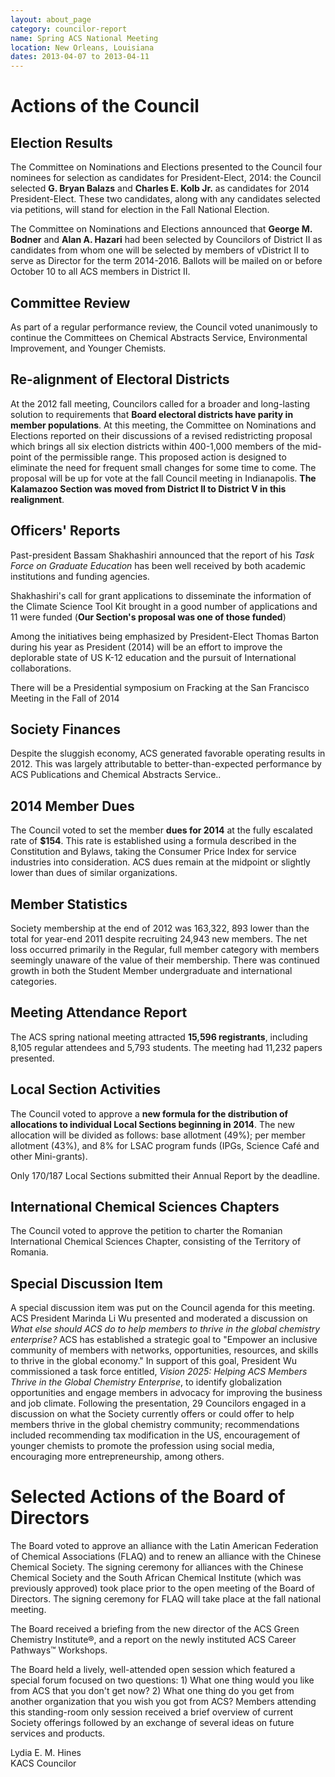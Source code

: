 ```yaml
---
layout: about_page
category: councilor-report
name: Spring ACS National Meeting
location: New Orleans, Louisiana
dates: 2013-04-07 to 2013-04-11
---
```


# Actions of the Council

## Election Results

The Committee on Nominations and Elections presented to the Council
four nominees for selection as candidates for President-Elect, 2014:
the Council selected **G. Bryan Balazs** and **Charles E. Kolb Jr.** as
candidates for 2014 President-Elect. These two candidates, along with
any candidates selected via petitions, will stand for election in the
Fall National Election.

The Committee on Nominations and Elections announced that **George
M. Bodner** and **Alan A. Hazari** had been selected by Councilors of
District II as candidates from whom one will be selected by members of
vDistrict II to serve as Director for the term 2014-2016. Ballots will
be mailed on or before October 10 to all ACS members in District II.

## Committee Review

As part of a regular performance review, the Council voted unanimously
to continue the Committees on Chemical Abstracts Service,
Environmental Improvement, and Younger Chemists.

## Re-alignment of Electoral Districts

At the 2012 fall meeting, Councilors called for a broader and
long-lasting solution to requirements that **Board electoral districts
have parity in member populations**. At this meeting, the Committee on
Nominations and Elections reported on their discussions of a revised
redistricting proposal which brings all six election districts within
400-1,000 members of the mid-point of the permissible range. This
proposed action is designed to eliminate the need for frequent small
changes for some time to come. The proposal will be up for vote at the
fall Council meeting in Indianapolis. **The Kalamazoo Section was
moved from District II to District V in this realignment**.

## Officers' Reports

Past-president Bassam Shakhashiri announced that the report of his
*Task Force on Graduate Education* has been well received by both
academic institutions and funding agencies.

Shakhashiri's call for grant applications to disseminate the
information of the Climate Science Tool Kit brought in a good number
of applications and 11 were funded (**Our Section's proposal was one
of those funded**)

Among the initiatives being emphasized by President-Elect Thomas
Barton during his year as President (2014) will be an effort to
improve the deplorable state of US K-12 education and the pursuit of
International collaborations.

There will be a Presidential symposium on Fracking at the San
Francisco Meeting in the Fall of 2014

## Society Finances

Despite the sluggish economy, ACS generated favorable operating
results in 2012. This was largely attributable to better-than-expected
performance by ACS Publications and Chemical Abstracts Service..

## 2014 Member Dues

The Council voted to set the member **dues for 2014** at the fully
escalated rate of **$154**. This rate is established using a formula
described in the Constitution and Bylaws, taking the Consumer Price
Index for service industries into consideration. ACS dues remain at
the midpoint or slightly lower than dues of similar organizations.


## Member Statistics

Society membership at the end of 2012 was 163,322, 893 lower than the
total for year-end 2011 despite recruiting 24,943 new members. The net
loss occurred primarily in the Regular, full member category with
members seemingly unaware of the value of their membership. There was
continued growth in both the Student Member undergraduate and
international categories.

## Meeting Attendance Report

The ACS spring national meeting attracted **15,596 registrants**,
including 8,105 regular attendees and 5,793 students. The meeting had
11,232 papers presented.

## Local Section Activities

The Council voted to approve a **new formula for the distribution of
allocations to individual Local Sections beginning in 2014**. The new
allocation will be divided as follows: base allotment (49%); per
member allotment (43%), and 8% for LSAC program funds (IPGs, Science
Caf&eacute; and other Mini-grants).

Only 170/187 Local Sections submitted their Annual Report by the
deadline.

## International Chemical Sciences Chapters

The Council voted to approve the petition to charter the Romanian
International Chemical Sciences Chapter, consisting of the Territory
of Romania.

## Special Discussion Item

A special discussion item was put on the Council agenda for this
meeting. ACS President Marinda Li Wu presented and moderated a
discussion on *What else should ACS do to help members to thrive in
the global chemistry enterprise?* ACS has established a strategic goal
to "Empower an inclusive community of members with networks,
opportunities, resources, and skills to thrive in the global economy."
In support of this goal, President Wu commissioned a task force
entitled, *Vision 2025: Helping ACS Members Thrive in the Global
Chemistry Enterprise*, to identify globalization opportunities and
engage members in advocacy for improving the business and job
climate. Following the presentation, 29 Councilors engaged in a
discussion on what the Society currently offers or could offer to help
members thrive in the global chemistry community; recommendations
included recommending tax modification in the US, encouragement of
younger chemists to promote the profession using social media,
encouraging more entrepreneurship, among others.

# Selected Actions of the Board of Directors

The Board voted to approve an alliance with the Latin American
Federation of Chemical Associations (FLAQ) and to renew an alliance
with the Chinese Chemical Society. The signing ceremony for alliances
with the Chinese Chemical Society and the South African Chemical
Institute (which was previously approved) took place prior to the open
meeting of the Board of Directors. The signing ceremony for FLAQ will
take place at the fall national meeting.

The Board received a briefing from the new director of the ACS Green
Chemistry Institute®, and a report on the newly instituted ACS Career
Pathways™ Workshops.

The Board held a lively, well-attended open session which featured a
special forum focused on two questions: 1) What one thing would you
like from ACS that you don't get now? 2) What one thing do you get
from another organization that you wish you got from ACS? Members
attending this standing-room only session received a brief overview of
current Society offerings followed by an exchange of several ideas on
future services and products.

Lydia E. M. Hines<br />
KACS Councilor